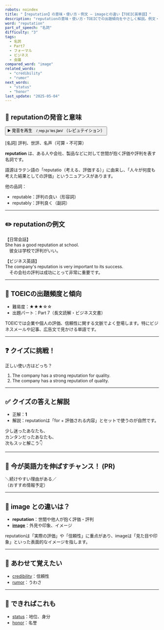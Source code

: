 ```yaml
---
robots: noindex
title: "【reputation】の意味・使い方・例文 ― imageとの違い【TOEIC英単語】"
description: "reputationの意味・使い方・TOEICでの出題傾向をやさしく解説。例文・クイズ付きでimageとの違いもわかりやすく学べます。"
word: "reputation"
part_of_speech: "名詞"
difficulty: "3"
tags:
  - 名詞
  - Part7
  - フォーマル
  - ビジネス
  - 会議
compared_word: "image"
related_words:
  - "credibility"
  - "rumor"
next_words:
  - "status"
  - "honor"
last_update: "2025-05-04"
---
```


## 🔰 reputationの発音と意味

<button class="play-audio" onclick="playTTS('reputation')">
  <span class="play-audio-main">
    ▶️ 発音を再生　/ˌrep.jʊˈteɪ.ʃən/
  </span>
  <span class="play-audio-sub">
    （レピュテイション）
  </span>
</button>

[名詞] 評判、世評、名声（可算・不可算）

**reputation** は、ある人や会社、製品などに対して世間が抱く評価や評判を表す名詞です。

語源はラテン語の「reputatio（考える、評価する）」に由来し、「人々が何度も考えた結果としての評価」というニュアンスがあります。

他の品詞：  
- reputable：評判の良い（形容詞）
- reputably：評判良く（副詞）

---

## ✏️ reputationの例文

【日常会話】  
She has a good reputation at school.  
　彼女は学校で評判がいい。

【ビジネス英語】  
The company's reputation is very important to its success.  
　その会社の評判は成功にとって非常に重要です。

---

## 🎯 TOEICの出題頻度と傾向

- 難易度：★★★☆☆
- 出題パート：Part 7（長文読解・ビジネス文書）

TOEICでは企業や個人の評価、信頼性に関する文脈でよく登場します。特にビジネスメールや記事、広告文で見かける単語です。

---

## ❓ クイズに挑戦！

正しい使い方はどっち？

1. The company has a strong reputation for quality.  
2. The company has a strong reputation of quality.

---

## ✅ クイズの答えと解説

- 正解：**1**
- 解説：reputationは「for + 評価される内容」とセットで使うのが自然です。

少し迷ったあなたも、  
カンタンだったあなたも、  
次もスッと解こう👇️

---

## 🚀 今が英語力を伸ばすチャンス！ (PR)

<div class="info-center">
＼続けやすい理由がある／<br>  
（おすすめ情報予定）
</div>

---

## 🤔  image との違いは？

- **reputation**：世間や他人が抱く評価・評判
- **[image](/word/image/)**：外見や印象、イメージ

reputationは「実際の評価」や「信頼性」に重点があり、imageは「見た目や印象」といった表面的なイメージを指します。

---

## 🧩 あわせて覚えたい

- [credibility](/word/credibility/)：信頼性
- [rumor](/word/rumor/)：うわさ

---

## 📖 できればこれも

- [status](/word/status/)：地位、身分
- [honor](/word/honor/)：名誉

<!-- cvid: aid27_bid49 -->
